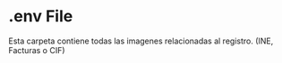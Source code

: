 # .env File

Esta carpeta contiene todas las imagenes relacionadas al registro. (INE, Facturas o CIF)
